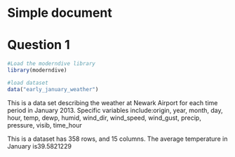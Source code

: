 Simple document
================

# Question 1

``` r
#Load the moderndive library
library(moderndive)
```

``` r
#load dataset
data("early_january_weather")
```

This is a data set describing the weather at Newark Airport for each
time period in January 2013. Specific variables include:origin, year,
month, day, hour, temp, dewp, humid, wind_dir, wind_speed, wind_gust,
precip, pressure, visib, time_hour

This is a dataset has 358 rows, and 15 columns. The average temperature
in January is39.5821229
